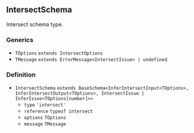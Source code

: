 IntersectSchema
---------------

Intersect schema type.

### Generics

*   `TOptions` `extends IntersectOptions`
*   `TMessage` `extends ErrorMessage<IntersectIssue> | undefined`

### Definition

*   `IntersectSchema` `extends BaseSchema<InferIntersectInput<TOptions>, InferIntersectOutput<TOptions>, IntersectIssue | InferIssue<TOptions[number]>>`
    *   `type` `'intersect'`
    *   `reference` `typeof intersect`
    *   `options` `TOptions`
    *   `message` `TMessage`